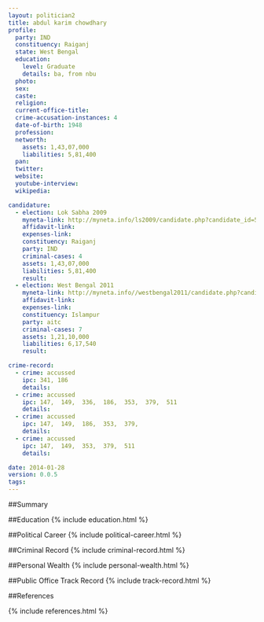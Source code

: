 ```yaml
---
layout: politician2
title: abdul karim chowdhary
profile: 
  party: IND
  constituency: Raiganj
  state: West Bengal
  education: 
    level: Graduate
    details: ba, from nbu
  photo: 
  sex: 
  caste: 
  religion: 
  current-office-title: 
  crime-accusation-instances: 4
  date-of-birth: 1948
  profession: 
  networth: 
    assets: 1,43,07,000
    liabilities: 5,81,400
  pan: 
  twitter: 
  website: 
  youtube-interview: 
  wikipedia: 

candidature: 
  - election: Lok Sabha 2009
    myneta-link: http://myneta.info/ls2009/candidate.php?candidate_id=5931
    affidavit-link: 
    expenses-link: 
    constituency: Raiganj 
    party: IND
    criminal-cases: 4
    assets: 1,43,07,000
    liabilities: 5,81,400
    result:  
  - election: West Bengal 2011
    myneta-link: http://myneta.info//westbengal2011/candidate.php?candidate_id=65
    affidavit-link: 
    expenses-link: 
    constituency: Islampur 
    party: aitc
    criminal-cases: 7
    assets: 1,21,10,000
    liabilities: 6,17,540
    result:  

crime-record: 
  - crime: accussed
    ipc: 341, 186
    details:  
  - crime: accussed
    ipc: 147,  149,  336,  186,  353,  379,  511
    details:  
  - crime: accussed
    ipc: 147,  149,  186,  353,  379,
    details:  
  - crime: accussed
    ipc: 147,  149,  353,  379,  511
    details:  

date: 2014-01-28
version: 0.0.5
tags: 
---
```

##Summary


##Education
{% include education.html %}


##Political Career
{% include political-career.html %}


##Criminal Record
{% include criminal-record.html %}


##Personal Wealth
{% include personal-wealth.html %}


##Public Office Track Record
{% include track-record.html %}


##References


{% include references.html %}